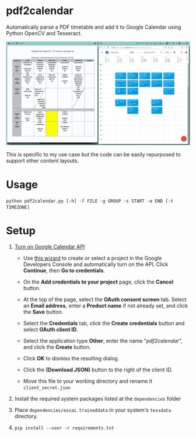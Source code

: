 # pdf2calendar

Automatically parse a PDF timetable and add it to Google Calendar using Python OpenCV and Tesseract.

![alt text](screenshot.jpg)

This is specific to my use case but the code can be easily repurposed to support other content layouts.

# Usage

```python pdf2calendar.py [-h] -f FILE -g GROUP -s START -e END [-t TIMEZONE]```

# Setup

1. [Turn on Google Calendar API](https://developers.google.com/calendar/quickstart/python?authuser=1)

    - Use [this wizard](https://console.developers.google.com/start/api?id=calendar&authuser=1) to create or select a project in the Google Developers Console and automatically turn on the API. Click **Continue**, then **Go to credentials**.

    - On the **Add credentials to your project** page, click the **Cancel** button.

    - At the top of the page, select the **OAuth consent screen** tab. Select an **Email address**, enter a **Product name** if not already set, and click the **Save** button.

    - Select the **Credentials** tab, click the **Create credentials** button and select **OAuth client ID**.

    - Select the application type **Other**, enter the name "*pdf2calendar*", and click the **Create** button.

    - Click **OK** to dismiss the resulting dialog.

    - Click the **(Download JSON)** button to the right of the client ID.

    - Move this file to your working directory and rename it `client_secret.json`

2. Install the required system packages listed at the `dependencies` folder

3. Place `dependencies/essai.traineddata` in your system's `tessdata` directory.

4. `pip install --user -r requirements.txt`
